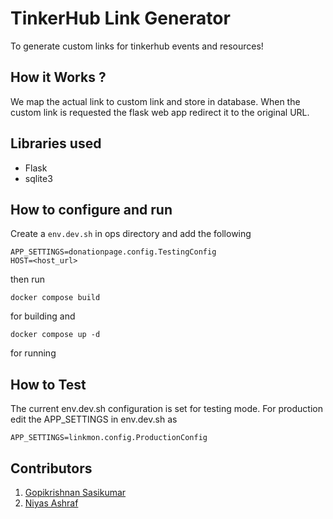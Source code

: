 # TinkerHub Link Generator
To generate custom links for tinkerhub events and resources!
## How it Works ?
We map the actual link to custom link and store in database. When the custom link is requested the flask web app redirect it to the original URL.
## Libraries used
- Flask
- sqlite3

## How to configure and run

Create a ```env.dev.sh``` in ops directory and add the following 

```
APP_SETTINGS=donationpage.config.TestingConfig
HOST=<host_url>
```

then run 

```
docker compose build
```
for building and

```
docker compose up -d
```

for running

## How to Test 
The current env.dev.sh configuration is set for testing mode. For production edit the APP_SETTINGS in env.dev.sh as

```
APP_SETTINGS=linkmon.config.ProductionConfig
```

## Contributors

1. [Gopikrishnan Sasikumar](https://github.com/GopikrishnanSasikumar)
2. [Niyas Ashraf](https://github.com/niyamax)

